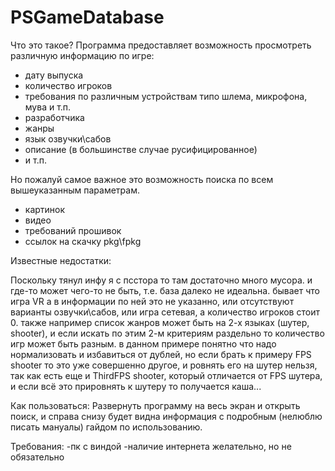 # PSGameDatabase



Что это такое?
Программа предоставляет возможность просмотреть различную информацию по игре:
- дату выпуска
- количество игроков
- требования по различным устройствам типо шлема, микрофона, мува и т.п.
- разработчика
- жанры
- язык озвучки\сабов
- описание (в большинстве случае русифицированное)
- и т.п.

Но пожалуй самое важное это возможность поиска по всем вышеуказанным параметрам. 

- картинок
- видео
- требований прошивок
- ссылок на скачку pkg\fpkg

Известные недостатки:

Поскольку тянул инфу я с псстора то там достаточно много мусора. и где-то может чего-то не быть, т.е. база далеко не идеальна. бывает что игра VR а в информации по ней это не указанно, или отсутствуют варианты озвучки\сабов, или игра сетевая, а количество игроков стоит 0. также например список жанров может быть на 2-х языках (шутер, shooter), и если искать по этим 2-м критериям раздельно то количество игр может быть разным. в данном примере понятно что надо нормализовать и избавиться от дублей, но если брать к примеру FPS shooter то это уже совершенно другое, и ровнять его на шутер нельзя, так как есть еще и ThirdFPS shooter, который отличается от FPS шутера, и если всё это прировнять к шутеру то получается каша...

Как пользоваться:
Развернуть программу на весь экран и открыть поиск, и справа снизу будет видна информация с подробным (нелюблю писать мануалы) гайдом по использованию.

Требования:
-пк с виндой
-наличие интернета желательно, но не обязательно


